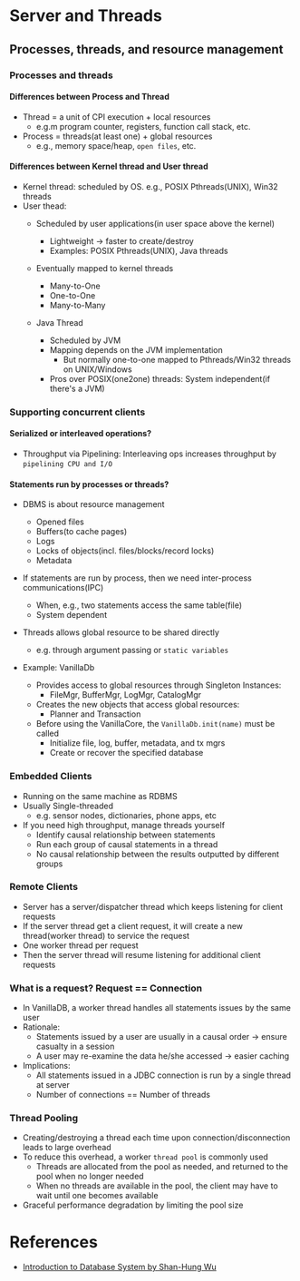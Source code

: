 # Server and Threads

## Processes, threads, and resource management  

### Processes and threads

#### Differences between Process and Thread
* Thread = a unit of CPI execution + local resources
	* e.g.m program counter, registers, function call stack, etc.
* Process = threads(at least one) + global resources 
	* e.g., memory space/heap, `open files`, etc.

#### Differences between Kernel thread and User thread
* Kernel thread: scheduled by OS. e.g., POSIX Pthreads(UNIX), Win32 threads
* User thead:
	* Scheduled by user applications(in user space above the kernel)
		* Lightweight -> faster to create/destroy
		* Examples: POSIX Pthreads(UNIX), Java threads
	* Eventually mapped to kernel threads
		* Many-to-One
		* One-to-One
		* Many-to-Many

	* Java Thread
		* Scheduled by JVM
		* Mapping depends on the JVM implementation
			* But normally one-to-one mapped to Pthreads/Win32 threads on UNIX/Windows
		* Pros over POSIX(one2one) threads: System independent(if there's a JVM)

### Supporting concurrent clients

#### Serialized or interleaved operations?
* Throughput via Pipelining: Interleaving ops increases throughput by `pipelining CPU and I/O`

#### Statements run by processes or threads?
* DBMS is about resource management
	* Opened files
	* Buffers(to cache pages)
	* Logs 
	* Locks of objects(incl. files/blocks/record locks)
	* Metadata

* If statements are run by process, then we need inter-process communications(IPC)
	* When, e.g., two statements access the same table(file)
	* System dependent
* Threads allows global resource to be shared directly
	* e.g. through argument passing or `static variables`

* Example: VanillaDb
	* Provides access to global resources through Singleton Instances:
		* FileMgr, BufferMgr, LogMgr, CatalogMgr
	* Creates the new objects that access global resources:
		* Planner and Transaction
	* Before using the VanillaCore, the ```VanillaDb.init(name)``` must be called
		* Initialize file, log, buffer, metadata, and tx mgrs
		* Create or recover the specified database

### Embedded Clients
* Running on the same machine as RDBMS
* Usually Single-threaded
	* e.g. sensor nodes, dictionaries, phone apps, etc
* If you need high throughput, manage threads yourself
	* Identify causal relationship between statements
	* Run each group of causal statements in a thread
	* No causal relationship between the results outputted by different groups

### Remote Clients
* Server has a server/dispatcher thread which keeps listening for client requests
* If the server thread get a client request, it will create a new thread(worker thread) to service the request
* One worker thread per request
* Then the server thread will resume listening for additional client requests

### What is a request? Request == Connection
* In VanillaDB, a worker thread handles all statements issues by the same user
* Rationale:
	* Statements issued by a user are usually in a causal order -> ensure casualty in a session
	* A user may re-examine the data he/she accessed -> easier caching
* Implications:
	* All statements issued in a JDBC connection is run by a single thread at server
	* Number of connections == Number of threads

### Thread Pooling
* Creating/destroying a thread each time upon connection/disconnection leads to large overhead
* To reduce this overhead, a worker `thread pool` is commonly used
	* Threads are allocated from the pool as needed, and returned to the pool when no longer needed
	* When no threads are available in the pool, the client may have to wait until one becomes available
* Graceful performance degradation by limiting the pool size

# References
* [Introduction to Database System by Shan-Hung Wu](https://www.youtube.com/watch?v=E4DLGaZGWMk&list=PLS0SUwlYe8cyln89Srqmmlw42CiCBT6Zn&index=15)
